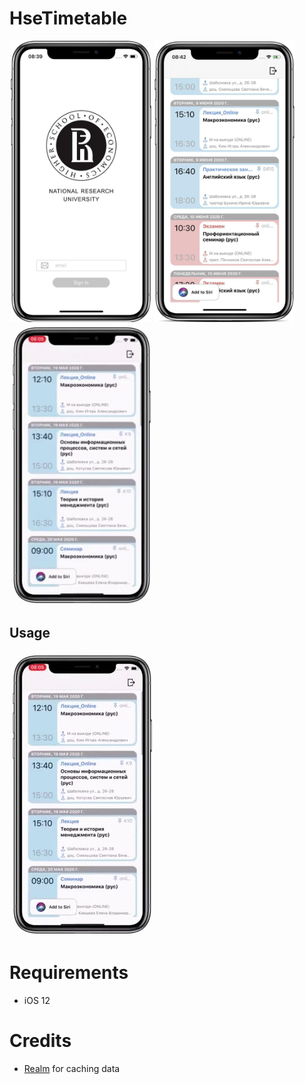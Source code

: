 # HseTimetable

<div>
 <img src="https://raw.githubusercontent.com/P4MBKIN/HseTimetable/master/Screenshots/photo/photo_auth_1_.png" height="450" alt=""  /> 
 <img src="https://raw.githubusercontent.com/P4MBKIN/HseTimetable/master/Screenshots/photo/photo_lessons.png" height="450" alt=""  />
 <img src="https://raw.githubusercontent.com/P4MBKIN/HseTimetable/master/Screenshots/gif/gif_touches.gif" height="450" alt="" />
</div>

## Usage

![](Screenshots/gif/gif_touches.gif)

# Requirements

- iOS 12

# Credits

- [Realm][] for caching data

[Realm]:https://realm.io
